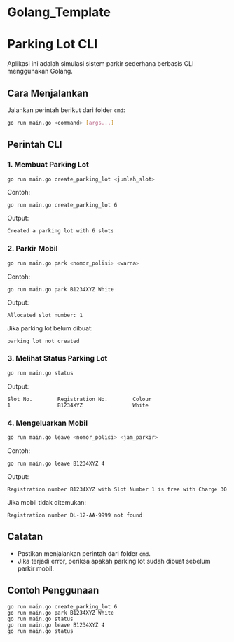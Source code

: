 # Golang_Template
# Parking Lot CLI

Aplikasi ini adalah simulasi sistem parkir sederhana berbasis CLI menggunakan Golang.

## Cara Menjalankan

Jalankan perintah berikut dari folder `cmd`:

```sh
go run main.go <command> [args...]
```

## Perintah CLI

### 1. Membuat Parking Lot

```sh
go run main.go create_parking_lot <jumlah_slot>
```

Contoh:

```
go run main.go create_parking_lot 6
```

Output:

```
Created a parking lot with 6 slots
```

### 2. Parkir Mobil

```sh
go run main.go park <nomor_polisi> <warna>
```

Contoh:

```
go run main.go park B1234XYZ White
```

Output:

```
Allocated slot number: 1
```

Jika parking lot belum dibuat:

```
parking lot not created
```

### 3. Melihat Status Parking Lot

```sh
go run main.go status
```

Output:

```
Slot No.        Registration No.        Colour
1               B1234XYZ                White
```

### 4. Mengeluarkan Mobil

```sh
go run main.go leave <nomor_polisi> <jam_parkir>
```

Contoh:

```
go run main.go leave B1234XYZ 4
```

Output:

```
Registration number B1234XYZ with Slot Number 1 is free with Charge 30
```

Jika mobil tidak ditemukan:

```
Registration number DL-12-AA-9999 not found
```

## Catatan

- Pastikan menjalankan perintah dari folder `cmd`.
- Jika terjadi error, periksa apakah parking lot sudah dibuat sebelum parkir mobil.

## Contoh Penggunaan

```
go run main.go create_parking_lot 6
go run main.go park B1234XYZ White
go run main.go status
go run main.go leave B1234XYZ 4
go run main.go status
```
